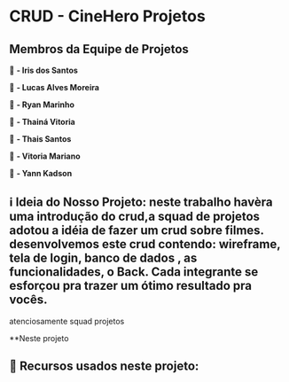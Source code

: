 # CRUD - CineHero Projetos

## Membros da Equipe de Projetos

:girl: **- Iris dos Santos**

:boy: **- Lucas Alves Moreira**

:boy: **- Ryan Marinho**

:girl: **- Thainá Vitoria**

:girl: **- Thais Santos**

:girl: **-  Vitoria Mariano**

:boy: **- Yann Kadson**

## :information_source: Ideia do Nosso Projeto: neste trabalho havèra uma introdução do crud,a squad de projetos adotou a idéia de fazer um crud sobre filmes. desenvolvemos este crud contendo: wireframe, tela de login, banco de dados , as funcionalidades, o Back. Cada integrante se esforçou pra trazer um ótimo resultado pra vocês.
atenciosamente squad projetos

**Neste projeto 
## 📌 Recursos usados neste projeto: 

